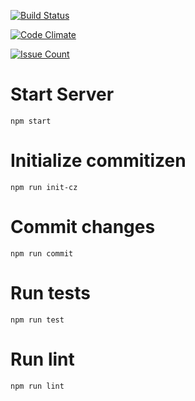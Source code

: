 [![Build Status](https://travis-ci.org/nodox/university.svg?branch=master)](https://travis-ci.org/nodox/university)

[![Code Climate](https://codeclimate.com/github/nodox/university/badges/gpa.svg)](https://codeclimate.com/github/nodox/university)

[![Issue Count](https://codeclimate.com/github/nodox/university/badges/issue_count.svg)](https://codeclimate.com/github/nodox/university)


# Start Server
`npm start`

# Initialize commitizen
`npm run init-cz`

# Commit changes
`npm run commit`

# Run tests
`npm run test`

# Run lint
`npm run lint`